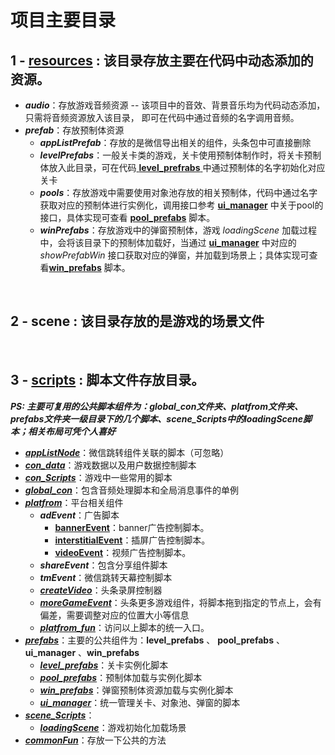 项目主要目录
====
## 1 - [resources](https://github.com/ITMasterC/gameTemplate/tree/master/assets/resources) : 该目录存放主要在代码中动态添加的资源。
* ***audio***：存放游戏音频资源 -- 该项目中的音效、背景音乐均为代码动态添加， 只需将音频资源放入该目录， 即可在代码中通过音频的名字调用音频。<br>
* ***prefab***：存放预制体资源<br>
	* ***appListPrefab***：存放的是微信导出相关的组件，头条包中可直接删除<br>
	* ***levelPrefabs***：一般关卡类的游戏，关卡使用预制体制作时，将关卡预制体放入此目录，可在代码[ **level_prefrabs** ](https://github.com/ITMasterC/gameTemplate/blob/master/assets/scripts/prefabs/level_prefabs.js)中通过预制体的名字初始化对应关卡<br>
	* ***pools***：存放游戏中需要使用对象池存放的相关预制体，代码中通过名字获取对应的预制体进行实例化，调用接口参考 [**ui_manager**](https://github.com/ITMasterC/gameTemplate/blob/master/assets/scripts/prefabs/ui_manager.js) 中关于pool的接口，具体实现可查看 [**pool_prefabs**](https://github.com/ITMasterC/gameTemplate/blob/master/assets/scripts/prefabs/pool_prefabs.js) 脚本。<br>
	* ***winPrefabs***：存放游戏中的弹窗预制体，游戏 *loadingScene* 加载过程中，会将该目录下的预制体加载好，当通过 [**ui_manager**](https://github.com/ITMasterC/gameTemplate/blob/master/assets/scripts/prefabs/ui_manager.js) 中对应的 *showPrefabWin* 接口获取对应的弹窗，并加载到场景上；具体实现可查看[**win_prefabs**](https://github.com/ITMasterC/gameTemplate/blob/master/assets/scripts/prefabs/win_prefabs.js) 脚本。<br>
<br>

## 2 - scene : 该目录存放的是游戏的场景文件

<br>

## 3 - [scripts](https://github.com/ITMasterC/gameTemplate/tree/master/assets/scripts) : 脚本文件存放目录。
***PS: 主要可复用的公共脚本组件为：global_con文件夹、platfrom文件夹、prefabs文件夹一级目录下的几个脚本、scene_Scripts中的loadingScene脚本；相关布局可凭个人喜好***
* [***appListNode***](https://github.com/ITMasterC/gameTemplate/tree/master/assets/scripts/appListNode)：微信跳转组件关联的脚本（可忽略）<br>
* [***con_data***](https://github.com/ITMasterC/gameTemplate/tree/master/assets/scripts/con_data)：游戏数据以及用户数据控制脚本<br>
* [***con_Scripts***](https://github.com/ITMasterC/gameTemplate/tree/master/assets/scripts/con_Scripts)：游戏中一些常用的脚本<br>
* [***global_con***](https://github.com/ITMasterC/gameTemplate/tree/master/assets/scripts/global_con)：包含音频处理脚本和全局消息事件的单例<br>
* [***platfrom***](https://github.com/ITMasterC/gameTemplate/tree/master/assets/scripts/platfrom)：平台相关组件
	* ***adEvent***：广告脚本
		* [**bannerEvent**](https://github.com/ITMasterC/gameTemplate/tree/master/assets/scripts/platfrom/adEvent/bannerEvent)：banner广告控制脚本。
		* [**interstitialEvent**](https://github.com/ITMasterC/gameTemplate/tree/master/assets/scripts/platfrom/adEvent/interstitialEvent)：插屏广告控制脚本。
		* [**videoEvent**](https://github.com/ITMasterC/gameTemplate/tree/master/assets/scripts/platfrom/adEvent/videoEvent)：视频广告控制脚本。
	* ***shareEvent***：包含分享组件脚本
	* ***tmEvent***：微信跳转天幕控制脚本
	* [***createVideo***](https://github.com/ITMasterC/gameTemplate/tree/master/assets/scripts/platfrom/createVideo)：头条录屏控制器
	* [***moreGameEvent***](https://github.com/ITMasterC/gameTemplate/tree/master/assets/scripts/platfrom/moreGameEvent)：头条更多游戏组件，将脚本拖到指定的节点上，会有偏差，需要调整对应的位置大小等信息
	* [***platfrom_fun***](https://github.com/ITMasterC/gameTemplate/tree/master/assets/scripts/platfrom/platfrom_fun)：访问以上脚本的统一入口。
* [***prefabs***](https://github.com/ITMasterC/gameTemplate/tree/master/assets/scripts/prefabs)：主要的公共组件为：**level_prefabs** 、 **pool_prefabs** 、**ui_manager** 、**win_prefabs**<br>
	* [***level_prefabs***](https://github.com/ITMasterC/gameTemplate/tree/master/assets/scripts/prefabs/level_prefabs)：关卡实例化脚本
	* [***pool_prefabs***](https://github.com/ITMasterC/gameTemplate/tree/master/assets/scripts/prefabs/level_prefabs)：预制体加载与实例化脚本
	* [***win_prefabs***](https://github.com/ITMasterC/gameTemplate/tree/master/assets/scripts/prefabs/win_prefabs)：弹窗预制体资源加载与实例化脚本
	* [***ui_manager***](https://github.com/ITMasterC/gameTemplate/tree/master/assets/scripts/prefabs/level_prefabs)：统一管理关卡、对象池、弹窗的脚本
* [***scene_Scripts***](https://github.com/ITMasterC/gameTemplate/tree/master/assets/scripts/scene_Scripts/loadingScene)：
	* [***loadingScene***](https://github.com/ITMasterC/gameTemplate/tree/master/assets/scripts/scene_Scripts/loadingScene)：游戏初始化加载场景
* [***commonFun***](https://github.com/ITMasterC/gameTemplate/tree/master/assets/scripts/commonFun)：存放一下公共的方法

